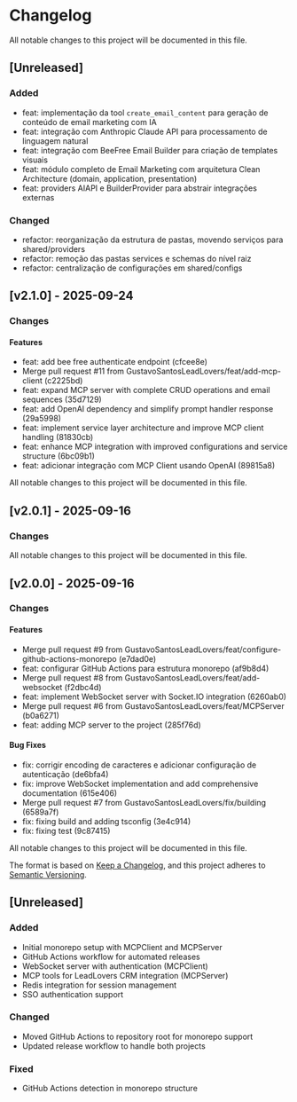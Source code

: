 # Changelog

All notable changes to this project will be documented in this file.

## [Unreleased]

### Added
- feat: implementação da tool `create_email_content` para geração de conteúdo de email marketing com IA
- feat: integração com Anthropic Claude API para processamento de linguagem natural
- feat: integração com BeeFree Email Builder para criação de templates visuais
- feat: módulo completo de Email Marketing com arquitetura Clean Architecture (domain, application, presentation)
- feat: providers AIAPI e BuilderProvider para abstrair integrações externas

### Changed
- refactor: reorganização da estrutura de pastas, movendo serviços para shared/providers
- refactor: remoção das pastas services e schemas do nível raiz
- refactor: centralização de configurações em shared/configs

## [v2.1.0] - 2025-09-24

### Changes

#### Features
- feat: add bee free authenticate endpoint (cfcee8e)
- Merge pull request #11 from GustavoSantosLeadLovers/feat/add-mcp-client (c2225bd)
- feat: expand MCP server with complete CRUD operations and email sequences (35d7129)
- feat: add OpenAI dependency and simplify prompt handler response (29a5998)
- feat: implement service layer architecture and improve MCP client handling (81830cb)
- feat: enhance MCP integration with improved configurations and service structure (6bc09b1)
- feat: adicionar integração com MCP Client usando OpenAI (89815a8)



All notable changes to this project will be documented in this file.

## [v2.0.1] - 2025-09-16

### Changes



All notable changes to this project will be documented in this file.

## [v2.0.0] - 2025-09-16

### Changes

#### Features
- Merge pull request #9 from GustavoSantosLeadLovers/feat/configure-github-actions-monorepo (e7dad0e)
- feat: configurar GitHub Actions para estrutura monorepo (af9b8d4)
- Merge pull request #8 from GustavoSantosLeadLovers/feat/add-websocket (f2dbc4d)
- feat: implement WebSocket server with Socket.IO integration (6260ab0)
- Merge pull request #6 from GustavoSantosLeadLovers/feat/MCPServer (b0a6271)
- feat: adding MCP server to the project (285f76d)

#### Bug Fixes
- fix: corrigir encoding de caracteres e adicionar configuração de autenticação (de6bfa4)
- fix: improve WebSocket implementation and add comprehensive documentation (615e406)
- Merge pull request #7 from GustavoSantosLeadLovers/fix/building (6589a7f)
- fix: fixing build and adding tsconfig (3e4c914)
- fix: fixing test (9c87415)



All notable changes to this project will be documented in this file.

The format is based on [Keep a Changelog](https://keepachangelog.com/en/1.0.0/),
and this project adheres to [Semantic Versioning](https://semver.org/spec/v2.0.0.html).

## [Unreleased]

### Added
- Initial monorepo setup with MCPClient and MCPServer
- GitHub Actions workflow for automated releases
- WebSocket server with authentication (MCPClient)
- MCP tools for LeadLovers CRM integration (MCPServer)
- Redis integration for session management
- SSO authentication support

### Changed
- Moved GitHub Actions to repository root for monorepo support
- Updated release workflow to handle both projects

### Fixed
- GitHub Actions detection in monorepo structure
